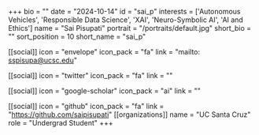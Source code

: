 +++
bio = "" 
date = "2024-10-14" 
id = "sai_p" 
interests = ['Autonomous Vehicles', 'Responsible Data Science', 'XAI', 'Neuro-Symbolic AI', 'AI and Ethics'] 
name = "Sai Pisupati" 
portrait = "/portraits/default.jpg" 
short_bio = "" 
sort_position = 10
 short_name = "sai_p" 

[[social]] 
    icon = "envelope" 
    icon_pack = "fa" 
    link = "mailto: sspisupa@ucsc.edu"

 [[social]] 
    icon = "twitter" 
    icon_pack = "fa" 
    link = "" 

[[social]] 
    icon = "google-scholar" 
    icon_pack = "ai" 
    link = "" 

[[social]] 
    icon = "github" 
    icon_pack = "fa" 
    link = "https://github.com/saipisupati" 
[[organizations]] 
     name = "UC Santa Cruz" 
      role = "Undergrad Student" 
+++
